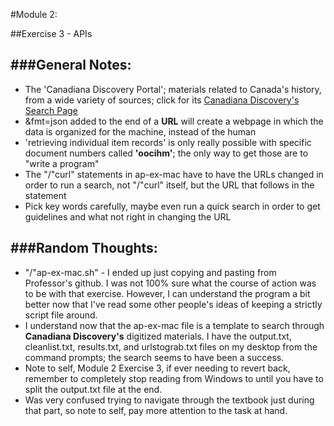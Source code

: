 #Module 2:

##Exercise 3 - APIs

###General Notes:
--------------
* The 'Canadiana Discovery Portal'; materials related to Canada's history, from a wide variety of sources; click for its [Canadiana Discovery's Search Page](http://search.canadiana.ca/)
* &fmt=json added to the end of a **URL** will create a webpage in which the data is organized for the machine, instead of the human
* 'retrieving individual item records' is only really possible with specific document numbers called **'oocihm'**; the only way to get those are to "write a program"
* The "/"curl" statements in ap-ex-mac have to have the URLs changed in order to run a search, not "/"curl" itself, but the URL that follows in the statement
* Pick key words carefully, maybe even run a quick search in order to get guidelines and what not right in changing the URL

###Random Thoughts:
---------------
* "/"ap-ex-mac.sh" - I ended up just copying and pasting from Professor's github. I was not 100% sure what the course of action was to be with that exercise. However, I can understand the program a bit better now that I've read some other people's ideas of keeping a strictly script file around.
* I understand now that the ap-ex-mac file is a template to search through **Canadiana Discovery's** digitized materials. I have the output.txt, cleanlist.txt, results.txt, and urlstograb.txt files on my desktop from the command prompts; the search seems to have been a success. 
* Note to self, Module 2 Exercise 3, if ever needing to revert back, remember to completely stop reading from Windows to until you have to split the output.txt file at the end.
* Was very confused trying to navigate through the textbook just during that part, so note to self, pay more attention to the task at hand.

